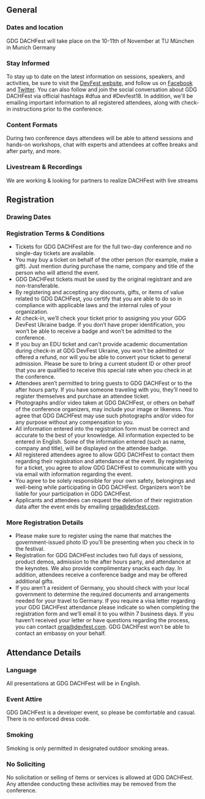## General

### Dates and location

GDG DACHFest will take place on the 10-11th of November at TU München in Munich Germany

### Stay Informed

To stay up to date on the latest information on sessions, speakers, and activities, be sure to visit the [DevFest website](https://dachfest.com),  and follow us on [Facebook](https://www.facebook.com/dachfest) and [Twitter](https://twitter.com/dachfest). You can also follow and join the social conversation about GDG DACHFest via official hashtags #dfua and #Devfest18. In addition, we'll be emailing important information to all registered attendees, along with check-in instructions prior to the conference.

### Content Formats

During two conference days attendees will be able to attend sessions and hands-on workshops, chat with experts and attendees at coffee breaks and after party, and more.

### Livestream & Recordings

We are working & looking for partners to realize DACHFest with live streams

  
## Registration


### Drawing Dates



### Registration Terms & Conditions

- Tickets for GDG DACHFest are for the full two-day conference and no single-day tickets are available. 
- You may buy a ticket on behalf of the other person (for example, make a gift). Just mention during purchase the name, company and title of the person who will attend the event. 
- GDG DACHFest tickets must be used by the original registrant and are non-transferable. 
- By registering and accepting any discounts, gifts, or items of value related to GDG DACHFest, you certify that you are able to do so in compliance with applicable laws and the internal rules of your organization. 
- At check-in, we’ll check your ticket prior to assigning you your GDG DevFest Ukraine badge. If you don’t have proper identification, you won’t be able to receive a badge and won’t be admitted to the conference. 
- If you buy an EDU ticket and can't provide academic documentation during check-in at GDG DevFest Ukraine, you won't be admitted or offered a refund, nor will you be able to convert your ticket to general admission. Please be sure to bring a current student ID or other proof that you are qualified to receive this special rate when you check in at the conference. 
- Attendees aren’t permitted to bring guests to GDG DACHFest or to the after hours party. If you have someone traveling with you, they’ll need to register themselves and purchase an attendee ticket. 
- Photographs and/or video taken at GDG DACHFest, or others on behalf of the conference organizers, may include your image or likeness. You agree that GDG DACHFest may use such photographs and/or video for any purpose without any compensation to you. 
- All information entered into the registration form must be correct and accurate to the best of your knowledge. All information expected to be entered in English. Some of the information entered (such as name, company and title), will be displayed on the attendee badge. 
- All registered attendees agree to allow GDG DACHFest to contact them regarding their registration and attendance at the event. By registering for a ticket, you agree to allow GDG DACHFest to communicate with you via email with information regarding the event. 
- You agree to be solely responsible for your own safety, belongings and well-being while participating in GDG DACHFest. Organizers won't be liable for your participation in GDG DACHFest. 
- Applicants and attendees can request the deletion of their registration data after the event ends by emailing [orga@devfest.com](mailto:orga@devfest.com). 
  

### More Registration Details

- Please make sure to register using the name that matches the government-issued photo ID you’ll be presenting when you check in to the festival. 
- Registration for GDG DACHFest includes two full days of sessions, product demos, admission to the after hours party, and attendance at the keynotes. We also provide complimentary snacks each day. In addition, attendees receive a conference badge and may be offered additional gifts.  
- If you aren’t a resident of Germany, you should check with your local government to determine the required documents and arrangements needed for your travel to Germany. If you require a visa letter regarding your GDG DACHFest attendance please indicate so when completing the registration form and we’ll email it to you within 7 business days. If you haven’t received your letter or have questions regarding the process, you can contact [orga@devfest.com](mailto:orga@devfest.com). GDG DACHFest won’t be able to contact an embassy on your behalf. 
  

## Attendance Details

### Language

All presentations at GDG DACHFest will be in English.




  

### Event Attire

GDG DACHFest is a developer event, so please be comfortable and casual. There is no enforced dress code.


### Smoking

Smoking is only permitted in designated outdoor smoking areas.

### No Soliciting

No solicitation or selling of items or services is allowed at GDG DACHFest. Any attendee conducting these activities may be removed from the conference.
